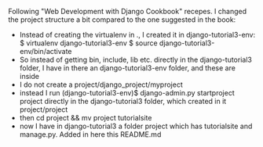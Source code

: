 Following "Web Development with Django Cookbook" recepes.
I changed the project structure a bit compared to the one suggested in the book:
- Instead of creating the virtualenv in ., I created it in django-tutorial3-env:
   $ virtualenv django-tutorial3-env
   $ source django-tutorial3-env/bin/activate
- So instead of getting bin, include, lib etc. directly in the django-tutorial3 folder, I have in there an django-tutorial3-env folder, and these are inside
- I do not create a project/django_project/myproject
- instead I run 
   (django-tutorial3-env)$ django-admin.py startproject project 
  directly in the django-tutorial3 folder, which created in it project/project
- then cd project && mv project tutorialsite
- now I have in django-tutorial3 a folder project which has tutorialsite and manage.py. Added in here this README.md
